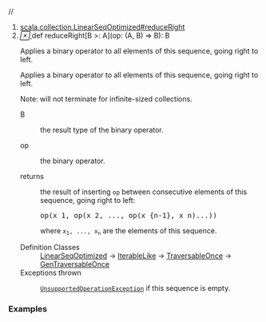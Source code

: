 //
<ol>
<li><a href="https://www.scala-lang.org/api/2.12.3/scala/collection/immutable/List.html#reduceRight[B>:A](op:(A,B)=>B):B">scala.collection.LinearSeqOptimized#reduceRight</a></li>
<li name="scala.collection.LinearSeqOptimized#reduceRight" visbl="pub" class="indented0 " data-isabs="false" fullcomment="yes" group="Ungrouped"> <a id="reduceRight[B>:A](op:(A,B)=>B):B"></a><a id="reduceRight[B>:A]((A,B)⇒B):B"></a> <span class="permalink"> <a href="../../../scala/collection/immutable/List.html#reduceRight[B>:A](op:(A,B)=>B):B" title="Permalink"> <i class="material-icons"></i> </a> </span> <span class="modifier_kind"> <span class="modifier"></span> <span class="kind">def</span> </span> <span class="symbol"> <span class="name">reduceRight</span><span class="tparams">[<span name="B">B &gt;: <span class="extype" name="scala.collection.immutable.List.A">A</span></span>]</span><span class="params">(<span name="op">op: (<span class="extype" name="scala.collection.immutable.List.A">A</span>, <span class="extype" name="scala.collection.LinearSeqOptimized.reduceRight.B">B</span>) ⇒ <span class="extype" name="scala.collection.LinearSeqOptimized.reduceRight.B">B</span></span>)</span><span class="result">: <span class="extype" name="scala.collection.LinearSeqOptimized.reduceRight.B">B</span></span> </span> <p class="shortcomment cmt">Applies a binary operator to all elements of this sequence, going right to left.</p>
 <div class="fullcomment">
  <div class="comment cmt">
   <p>Applies a binary operator to all elements of this sequence, going right to left.</p>
   <p> Note: will not terminate for infinite-sized collections.</p>
  </div>
  <dl class="paramcmts block">
   <dt class="tparam">
    B
   </dt>
   <dd class="cmt">
    <p>the result type of the binary operator.</p>
   </dd>
   <dt class="param">
    op
   </dt>
   <dd class="cmt">
    <p>the binary operator.</p>
   </dd>
   <dt>
    returns
   </dt>
   <dd class="cmt">
    <p>the result of inserting <code>op</code> between consecutive elements of this sequence, going right to left:</p>
    <pre>op(x_1, op(x_2, ..., op(x_{n-<span class="num">1</span>}, x_n)...))</pre>
    <p> where <code>x<sub>1</sub>, ..., x<sub>n</sub></code> are the elements of this sequence.</p>
   </dd>
  </dl>
  <dl class="attributes block"> 
   <dt>
    Definition Classes
   </dt>
   <dd>
    <a href="../LinearSeqOptimized.html" class="extype" name="scala.collection.LinearSeqOptimized">LinearSeqOptimized</a> → 
    <a href="../IterableLike.html" class="extype" name="scala.collection.IterableLike">IterableLike</a> → 
    <a href="../TraversableOnce.html" class="extype" name="scala.collection.TraversableOnce">TraversableOnce</a> → 
    <a href="../GenTraversableOnce.html" class="extype" name="scala.collection.GenTraversableOnce">GenTraversableOnce</a>
   </dd>
   <dt>
    Exceptions thrown
   </dt>
   <dd>
    <span class="cmt"><p><a href="../../index.html#UnsupportedOperationException=UnsupportedOperationException" class="extmbr" name="scala.UnsupportedOperationException"><code>UnsupportedOperationException</code></a> if this sequence is empty.</p></span>
   </dd>
  </dl>
 </div> </li>
        </ol>


### Examples




























